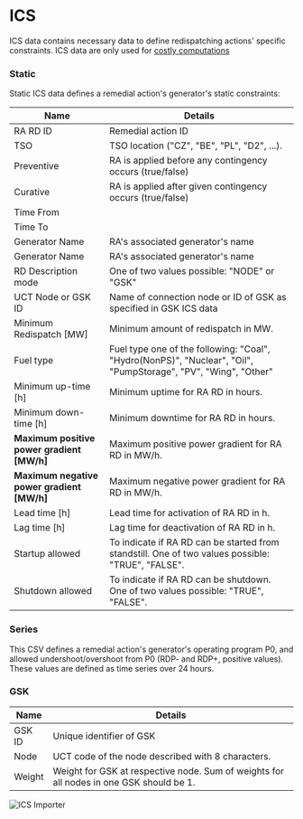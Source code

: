 # ICS

ICS data contains necessary data to define redispatching actions' specific constraints. ICS data are only used for 
[costly computations](../../algorithms/castor/linear-problem/costly-specific.md)

### Static
Static ICS data defines a remedial action's generator's static constraints:

| Name                                       | Details                                                                                           |
|--------------------------------------------|---------------------------------------------------------------------------------------------------|
| RA RD ID                                   | Remedial action ID                                                                                |
| TSO                                        | TSO location  ("CZ", "BE", "PL", "D2", ...).                                                      |
| Preventive                                 | RA is applied before any contingency occurs (true/false)                                          |
| Curative                                   | RA is applied after given contingency occurs (true/false)                                         |
| Time From                                  |                                                                                                   |
| Time To                                    |                                                                                                   |
| Generator Name                             | RA's associated generator's name                                                                  |
| Generator Name                             | RA's associated generator's name                                                                  |
| RD Description mode                        | One of two values possible: "NODE" or "GSK"                                                                                                  |
| UCT Node or GSK ID                         | Name of connection node or ID of GSK as specified in GSK ICS data                                 |
| Minimum Redispatch [MW]                    | Minimum amount of redispatch in MW.                                                                                                   |
| Fuel type                                  | Fuel type one of the following: "Coal", "Hydro(NonPS)", "Nuclear", "Oil", "PumpStorage", "PV", "Wing", "Other"                                                                                                  |
| Minimum up-time [h]                        | Minimum uptime for RA RD in hours.                                                                |
| Minimum down-time [h]                      | Minimum downtime for RA RD in hours.                                                              |
| **Maximum positive power gradient [MW/h]** | Maximum positive power gradient for RA RD in MW/h.                                                |
| **Maximum negative power gradient [MW/h]** | Maximum negative power gradient for RA RD in MW/h.                                                |
| Lead time [h]                              | Lead time for activation of RA RD in h.                                                           |
| Lag time [h]                               | Lag time for deactivation of RA RD in h.                                                          |
| Startup allowed                            | To indicate if RA RD can be started from standstill. One of two values possible: "TRUE", "FALSE". |
| Shutdown allowed                           | To indicate if RA RD can be shutdown. One of two values possible: "TRUE", "FALSE".                |


### Series

This CSV defines a remedial action's generator's operating program P0, and allowed undershoot/overshoot
from P0 (RDP- and RDP+, positive values). These values are defined as time series over 24 hours.

### GSK

| Name   | Details                                                                                  |
|--------|------------------------------------------------------------------------------------------|
| GSK ID | Unique identifier of GSK                                                                 |
| Node   | UCT code of the node described with 8 characters.                                        |
| Weight | Weight for GSK at respective node.  Sum of weights for all nodes in one GSK should be 1. |

![ICS Importer](../_static/img/ics-importer.png)